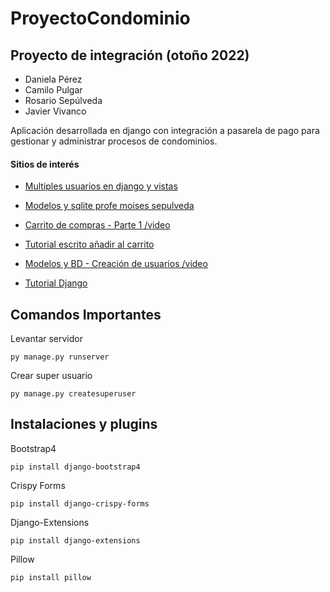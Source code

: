 # ProyectoCondominio

## Proyecto de integración (otoño 2022)
- Daniela Pérez
- Camilo Pulgar
- Rosario Sepúlveda
- Javier Vivanco

Aplicación desarrollada en django con integración a pasarela de pago para gestionar y administrar procesos de condominios.



#### Sitios de interés

- [Multiples usuarios en django y vistas](https://simpleisbetterthancomplex.com/tutorial/2018/01/18/how-to-implement-multiple-user-types-with-django.html)

- [Modelos y sqlite profe moises sepulveda](https://www.youtube.com/watch?v=P7pw--AUmlI)

- [Carrito de compras - Parte 1 /video](https://www.youtube.com/watch?v=SlUQYrW6M9k)

- [Tutorial escrito añadir al carrito](https://programmerclick.com/article/4535913657/)

- [Modelos y BD - Creación de usuarios /video](https://www.youtube.com/watch?v=Sr726DNkeds)

- [Tutorial Django](https://tutorial.djangogirls.org/es/)


## Comandos Importantes

Levantar servidor
```
py manage.py runserver
```

Crear super usuario
```
py manage.py createsuperuser
```

## Instalaciones y plugins
Bootstrap4
```
pip install django-bootstrap4
```
Crispy Forms
```
pip install django-crispy-forms
```
Django-Extensions
```
pip install django-extensions
```
Pillow
```
pip install pillow
```
